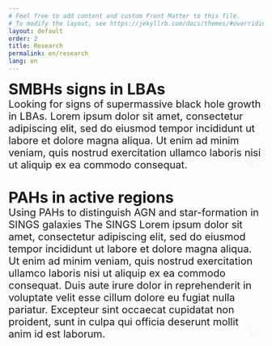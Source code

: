 ```yaml
---
# Feel free to add content and custom Front Matter to this file.
# To modify the layout, see https://jekyllrb.com/docs/themes/#overriding-theme-defaults
layout: default
order: 2
title: Research
permalink: en/research
lang: en
---
```


<style>
.collapsible {
  background-color: #777;
  color: white;
  cursor: pointer;
  padding: 18px;
  width: 100%;
  border: none;
  text-align: left;
  outline: none;
  font-size: 15px;
}

.active, .collapsible:hover {
  background-color: #555;
}

.content {
  padding: 0 18px;
  background-color: white;
  max-height: 0;
  overflow: hidden;
  transition: max-height 0.2s ease-out;
}

.collapsible:after {
  content: '\02795'; /* Unicode character for "plus" sign (+) */
  font-size: 13px;
  color: white;
  float: right;
  margin-left: 5px;
}

.active:after {
  content: "\2796"; /* Unicode character for "minus" sign (-) */
}

.accordion__button {
  display: block;
  width: 100%;
  padding: 15px;
  border: none;
  outline: none;
  cursor: pointer;
  background: #333333;
  color: #FFFFFF;
  text-align: left;
  transition: background 0.2s;
}

.accordion__button::after{
    content:'\25be'; /*Unicode carachter for the arrow*/
    float: right;
    transform: scale(1.5);
}

.accordion__active--active + .accordion__content { display: block }
.accordion__active--active { background: #55555555}
.accordion__active--active::after { content: '\25b4'}
.accordion__content {
    padding: 0 15px;
    background: #eeeeee;
    display: none;
    overflow: auto;
}
details summary > * { 
  display: inline;
}

details > summary::marker {
    display: none;
    content: "";
}

summary {
    outline: none;
    font-size: 1.15em;
    list-style-image: none;
    content: "";
    font-size:   20px;
}


summary::-webkit-details-marker {
    display: none
    content: "";
}

summary:after {
    background: transparent;
    border-color: #29989a;
    border-radius: 15px;
    content: '\02795';
    color: #f5f5f5;
    float: right;
    vertical-align:top;
    font-size: 20px;
    font-weight: bold;
    margin: -2px 10px 0 0;
    padding: 0 0 0 0;
    text-align: center;
    width: 30px;
}

details[open] > summary:after {
    background: transparent;
    border-color: #29989a;
    border-radius: 15px;
    content: none;/*'\2796'*/;
    color: #f5f5f5;
    float: right;
    vertical-align:top;
    font-size: 20px;
    font-weight: bold;
    margin: -2px 10px 0 0;
    padding: 0 0 0 0;
    text-align: center;
    width: 30px;
}

</style>


<details><summary><h2 class="post-title" itemprop="name headline">SMBHs signs in LBAs</h2>
<br>
Looking for signs of supermassive black hole growth in LBAs. Lorem ipsum dolor sit amet, consectetur adipiscing elit, sed do eiusmod tempor incididunt ut labore et dolore magna aliqua. Ut enim ad minim veniam, quis nostrud exercitation ullamco laboris nisi ut aliquip ex ea commodo consequat.
</summary>

Lorem ipsum dolor sit amet, consectetur adipiscing elit, sed do eiusmod tempor incididunt ut labore et dolore magna aliqua. Ut enim ad minim veniam, quis nostrud exercitation ullamco laboris nisi ut aliquip ex ea commodo consequat. Duis aute irure dolor in reprehenderit in voluptate velit esse cillum dolore eu fugiat nulla pariatur. Excepteur sint occaecat cupidatat non proident, sunt in culpa qui officia deserunt mollit anim id.

<div style="background: #29989a; color: #f5f5f5; border-radius: 15px; font-size: 0.8em; padding: 2px 10px 2px 10px; text-align: center;">Testing read more button design</div>
</details>


<br>
<br>

<details><summary><h2 class="post-title" itemprop="name headline">PAHs in active regions</h2>
<br>
Using PAHs to distinguish AGN and star-formation in SINGS galaxies

The SINGS
Lorem ipsum dolor sit amet, consectetur adipiscing elit, sed do eiusmod tempor incididunt ut labore et dolore magna aliqua. Ut enim ad minim veniam, quis nostrud exercitation ullamco laboris nisi ut aliquip ex ea commodo consequat. Duis aute irure dolor in reprehenderit in voluptate velit esse cillum dolore eu fugiat nulla pariatur. Excepteur sint occaecat cupidatat non proident, sunt in culpa qui officia deserunt mollit anim id est laborum.
</summary>

{% include image.html src="/im/PAH_cubea.svg"
                      caption="Spectral cube of NGC1097"
                      style="float: left; width: 39%; margin-right: 10px; margin-bottom: 0px" %}
Lorem ipsum dolor sit amet, consectetur adipiscing elit, sed do eiusmod tempor incididunt ut labore et dolore magna aliqua. Ut enim ad minim veniam, quis nostrud exercitation ullamco laboris nisi ut aliquip ex ea commodo consequat. Duis aute irure dolor in reprehenderit in voluptate velit esse cillum dolore eu fugiat nulla pariatur. Excepteur sint occaecat cupidatat non proident, sunt in culpa qui officia deserunt mollit anim id est laborum.



{% include image.html src="/im/PAH_cubeb.svg"
                      caption="Spectral cube of NGC1097"
                      style="float: right; width: 39%; margin-left: 10px; margin-bottom: 0px" %}
Lorem ipsum dolor sit amet, consectetur adipiscing elit, sed do eiusmod tempor incididunt ut labore et dolore magna aliqua. Ut enim ad minim veniam, quis nostrud exercitation ullamco laboris nisi ut aliquip ex ea commodo consequat. Duis aute irure dolor in reprehenderit in voluptate velit esse cillum dolore eu fugiat nulla pariatur. Excepteur sint occaecat cupidatat non proident, sunt in culpa qui officia deserunt mollit anim id est laborum.

<br>

{% include image.html src="/im/nuclear_NGC1097_reg1_pahfit.svg"
                      caption="Nuclear spectrum of NGC1097"
                      style="float: right; width: 100%; margin-left: 10px; margin-bottom: 0px" %}

Lorem ipsum dolor sit amet, consectetur adipiscing elit, sed do eiusmod tempor incididunt ut labore et dolore magna aliqua. Ut enim ad minim veniam, quis nostrud exercitation ullamco laboris nisi ut aliquip ex ea commodo consequat. Duis aute irure dolor in reprehenderit in voluptate velit esse cillum dolore eu fugiat nulla pariatur. Excepteur sint occaecat cupidatat non proident, sunt in culpa qui officia deserunt mollit anim id est laborum.

{% include image.html src="/im/extranuclear_NGC1097_01_reg1_pahfit.svg"
                      caption="Extranuclear spectrum of NGC1097"
                      style="float: right; width: 100%; margin-left: 10px; margin-bottom: 0px" %}
</details>


<script>
var coll = document.getElementsByClassName("collapsible");
var i;

for (i = 0; i < coll.length; i++) {
  coll[i].addEventListener("click", function() {
    this.classList.toggle("active");
    var content = this.nextElementSibling;
    if (content.style.maxHeight){
      content.style.maxHeight = null;
    } else {
      content.style.maxHeight = content.scrollHeight + "px";
    }
  });
}
</script>


<script>
    document.querySelectorAll('.accordion__button').forEach(button => {
        button.addEventListener('click', () => {
            button.classList.toggle('accordion__button--active');
            });
    });
</script>
